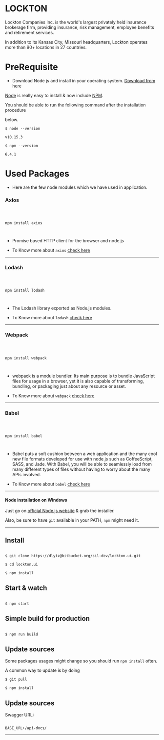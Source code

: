 # LOCKTON

Lockton Companies Inc. is the world's largest privately held insurance brokerage firm, providing insurance, risk management, employee benefits and retirement services.

In addition to its Kansas City, Missouri headquarters, Lockton operates more than 90+ locations in 27 countries.

# PreRequisite

- Download Node js and install in your operating system. [Download from here](https://nodejs.org/en/download/)

[Node](http://nodejs.org/) is really easy to install & now include [NPM](https://npmjs.org/).

You should be able to run the following command after the installation procedure

below.

```
$ node --version

v10.15.3

$ npm --version

6.4.1

```

# Used Packages

- Here are the few node modules which we have used in application.

### Axios

```



npm install axios



```

- Promise based HTTP client for the browser and node.js

* To Know more about `axios` [check here](https://www.npmjs.com/package/axios)

---

### Lodash

```



npm install lodash



```

- The Lodash library exported as Node.js modules.

* To Know more about `lodash` [check here](https://www.npmjs.com/package/lodash)

---

### Webpack

```



npm install webpack



```

- webpack is a module bundler. Its main purpose is to bundle JavaScript files for usage in a browser, yet it is also capable of transforming, bundling, or packaging just about any resource or asset.

* To Know more about `webpack` [check here](https://www.npmjs.com/package/webpack)

---

### Babel

```



npm install babel



```

- Babel puts a soft cushion between a web application and the many cool new file formats developed for use with node.js such as CoffeeScript, SASS, and Jade. With Babel, you will be able to seamlessly load from many different types of files without having to worry about the many APIs involved.

* To Know more about `babel` [check here](https://www.npmjs.com/package/Babel)

---

#### Node installation on Windows

Just go on [official Node.js website](http://nodejs.org/) & grab the installer.

Also, be sure to have `git` available in your PATH, `npm` might need it.

---

## Install

```

$ git clone https://dlytz@bitbucket.org/sil-dev/lockton.ui.git

$ cd lockton.ui

$ npm install

```

## Start & watch

```

$ npm start

```

## Simple build for production

```

$ npm run build

```

## Update sources

Some packages usages might change so you should run `npm install` often.

A common way to update is by doing

```
$ git pull

$ npm install

```

## Update sources


Swagger URL: 

```

BASE_URL+/api-docs/

```

----------------------------------
